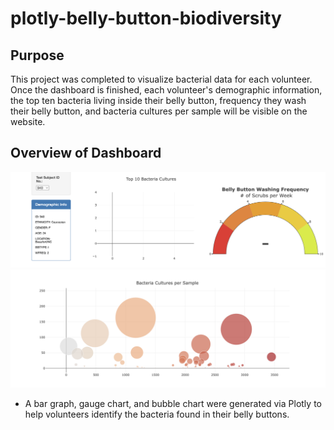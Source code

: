 # plotly-belly-button-biodiversity

## Purpose

This project was completed to visualize bacterial data for each volunteer. Once the dashboard is finished, each volunteer's demographic information, the top ten bacteria living inside their belly button, frequency they wash their belly button, and bacteria cultures per sample will be visible on the website. 

## Overview of Dashboard

![screenshot](img/screenshot.png)
![bubble](img/bubble.png)

- A bar graph, gauge chart, and bubble chart were generated via Plotly to help volunteers identify the bacteria found in their belly buttons. 
